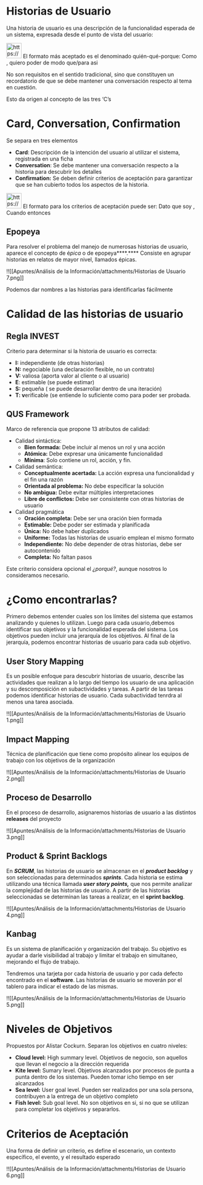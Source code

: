 # Historias de Usuario

Una historia de usuario es una descripción de la funcionalidad esperada de un sistema, expresada desde el punto de vista del usuario:

<aside>
<img src="https://www.notion.so/icons/info-alternate_gray.svg" alt="https://www.notion.so/icons/info-alternate_gray.svg" width="40px" /> El formato más aceptado es el denominado quién-qué-porque: Como <actor>, quiero poder <función> de modo que/para asi <razón>

</aside>

No son requisitos en el sentido tradicional, sino que constituyen un recordatorio de que se debe mantener una conversación respecto al tema en cuestión.

Esto da origen al concepto de las tres ‘C’s

# Card, Conversation, Confirmation

Se separa en tres elementos

- **Card**: Descripción de la intención del usuario al utilizar el sistema, registrada en una ficha
- **Conversation**: Se debe mantener una conversación respecto a la historia para descubrir los detalles
- ************************Confirmation:************************ Se deben definir criterios de aceptación para garantizar que se han cubierto  todos los aspectos de la historia.

<aside>
<img src="https://www.notion.so/icons/info-alternate_gray.svg" alt="https://www.notion.so/icons/info-alternate_gray.svg" width="40px" /> El formato para los criterios de aceptación puede ser: Dato que soy <actor>, Cuando <acción> entonces <resultado>

</aside>

## Epopeya

Para resolver el problema del manejo de numerosas historias de usuario, aparece el concepto de é*pica* o de epopeya****.**** Consiste en agrupar historias en relatos de mayor nivel, llamados épicas.

!![[Apuntes/Análisis de la Información/attachments/Historias de Usuario 7.png]]

Podemos dar nombres a las historias para identificarlas fácilmente

# Calidad de las historias de usuario

## Regla INVEST

Criterio para determinar si la historia de usuario es correcta:

- **I:** independiente (de otras historias)
- **N:** negociable (una declaración flexible, no un contrato)
- **V:** valiosa (aporta valor al cliente o al usuario)
- **E**: estimable (se puede estimar)
- ****S:**** pequeña ( se puede desarrollar dentro de una iteración)
- ******T: v******erificable (se entiende lo suficiente como para poder ser probada.

## QUS Framework

Marco de referencia que propone 13 atributos de calidad:

- Calidad sintáctica:
    - **Bien formada:** Debe incluir al menos un rol y una acción
    - **Atómica:** Debe expresar una únicamente funcionalidad
    - **Mínima**: Solo contiene un rol, acción, y fin.
- Calidad semántica:
    - **Conceptualmente acertada:** La acción expresa una funcionalidad y el fin una razón
    - **Orientada al problema:** No debe especificar la solución
    - **No ambigua:** Debe evitar múltiples interpretaciones
    - **Libre de conflictos:** Debe ser consistente con otras historias de usuario
- Calidad pragmática
    - **Oración completa:** Debe ser una oración bien formada
    - **Estimable:** Debe poder ser estimada y planificada
    - **Única:** No debe haber duplicados
    - **Uniforme:** Todas las historias de usuario emplean el mismo formato
    - **Independiente:** No debe depender de otras historias, debe ser autocontenido
    - **Completa:** No faltan pasos

Este criterio considera opcional el *¿porqué?*, aunque nosotros lo consideramos necesario.

# ¿Como encontrarlas?

Primero debemos entender cuales son los límites del sistema que estamos analizando y quienes lo utilizan. Luego para cada usuario,debemos identificar sus objetivos y la funcionalidad esperada del sistema. Los objetivos pueden incluir una jerarquía de los objetivos. Al final de la jerarquía, podemos encontrar historias de usuario para cada sub objetivo.

## User Story Mapping

Es un posible enfoque para descubrir historias de usuario, describe las actividades que realizan a lo largo del tiempo los usuario de una aplicación y su descomposición en subactividades y tareas. A partir de las tareas podemos identificar historias de usuario. Cada subactividad tenrdra al menos una tarea asociada.

!![[Apuntes/Análisis de la Información/attachments/Historias de Usuario 1.png]]

## Impact Mapping

Técnica de planificación que tiene como propósito alinear los equipos de trabajo con los objetivos de la organización

!![[Apuntes/Análisis de la Información/attachments/Historias de Usuario 2.png]]

## Proceso de Desarrollo

En el proceso de desarrollo, asignaremos historias de usuario a las distintos ********releases******** del proyecto

!![[Apuntes/Análisis de la Información/attachments/Historias de Usuario 3.png]]

## Product & Sprint Backlogs

En *****SCRUM*****, las historias de usuario se almacenan en el ***************product backlog*************** y son seleccionadas para determinados *******sprints*******. Cada historia se estima utilizando una técnica llamada *****************user story points,***************** que nos permite analizar la complejidad de las historias de usuario. A partir de las historias seleccionadas se determinan las tareas a realizar, en el **************sprint backlog**************.

!![[Apuntes/Análisis de la Información/attachments/Historias de Usuario 4.png]]

## Kanbag

Es un sistema de planificación y organización del trabajo. Su objetivo es ayudar a darle visibilidad al trabajo y limitar el trabajo en simultaneo, mejorando el flujo de trabajo. 

Tendremos una tarjeta por cada historia de usuario y por cada defecto encontrado en el ********software********. Las historias de usuario se moverán por el tablero para indicar el estado de las mismas.

!![[Apuntes/Análisis de la Información/attachments/Historias de Usuario 5.png]]

# Niveles de Objetivos

Propuestos por Alistar Cockurn. Separan los objetivos en cuatro niveles:

- **Cloud level:** High summary level. Objetivos de negocio, son aquellos que llevan el negocio a la dirección requerida
- **Kite level:** Sumary level. Objetivos alcanzados por procesos de punta a punta dentro de los sistemas. Pueden tomar icho tiempo en ser alcanzados
- **Sea level:** User goal level. Pueden ser realizados por una sola persona, contribuyen a la entrega de un objetivo completo
- **Fish level:** Sub goal level. No son objetivos en si, si no que se utilizan para completar los objetivos y separarlos.

# Criterios de Aceptación

Una forma de definir un criterio, es define el escenario, un contexto específico, el evento, y el resultado esperado

!![[Apuntes/Análisis de la Información/attachments/Historias de Usuario 6.png]]